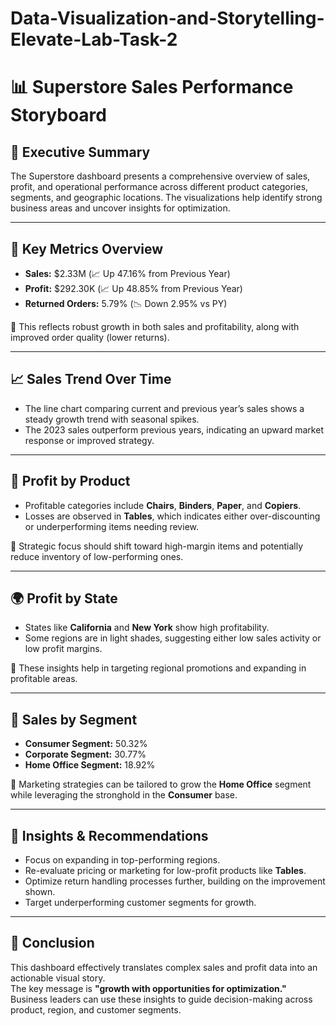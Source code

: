 # Data-Visualization-and-Storytelling-Elevate-Lab-Task-2
# 📊 Superstore Sales Performance Storyboard

## 🔹 Executive Summary
The Superstore dashboard presents a comprehensive overview of sales, profit, and operational performance across different product categories, segments, and geographic locations. The visualizations help identify strong business areas and uncover insights for optimization.

---

## 🔸 Key Metrics Overview
- **Sales:** $2.33M (📈 Up 47.16% from Previous Year)
- **Profit:** $292.30K (📈 Up 48.85% from Previous Year)
- **Returned Orders:** 5.79% (📉 Down 2.95% vs PY)

📌 This reflects robust growth in both sales and profitability, along with improved order quality (lower returns).

---

## 📈 Sales Trend Over Time
- The line chart comparing current and previous year’s sales shows a steady growth trend with seasonal spikes.
- The 2023 sales outperform previous years, indicating an upward market response or improved strategy.

---

## 💼 Profit by Product
- Profitable categories include **Chairs**, **Binders**, **Paper**, and **Copiers**.
- Losses are observed in **Tables**, which indicates either over-discounting or underperforming items needing review.

📌 Strategic focus should shift toward high-margin items and potentially reduce inventory of low-performing ones.

---

## 🌍 Profit by State
- States like **California** and **New York** show high profitability.
- Some regions are in light shades, suggesting either low sales activity or low profit margins.

📌 These insights help in targeting regional promotions and expanding in profitable areas.

---

## 🧩 Sales by Segment
- **Consumer Segment:** 50.32%
- **Corporate Segment:** 30.77%
- **Home Office Segment:** 18.92%

📌 Marketing strategies can be tailored to grow the **Home Office** segment while leveraging the stronghold in the **Consumer** base.

---

## 🧠 Insights & Recommendations
- Focus on expanding in top-performing regions.
- Re-evaluate pricing or marketing for low-profit products like **Tables**.
- Optimize return handling processes further, building on the improvement shown.
- Target underperforming customer segments for growth.

---

## 🎯 Conclusion
This dashboard effectively translates complex sales and profit data into an actionable visual story.  
The key message is **"growth with opportunities for optimization."**  
Business leaders can use these insights to guide decision-making across product, region, and customer segments.
